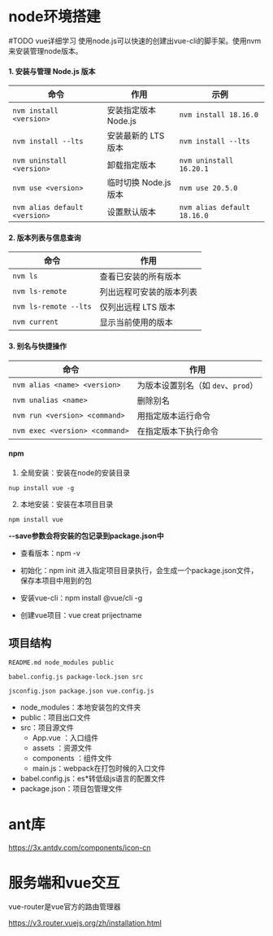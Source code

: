 # node环境搭建
#TODO vue详细学习
使用node.js可以快速的创建出vue-cli的脚手架。使用nvm来安装管理node版本。

#### **1. 安装与管理 Node.js 版本**

|命令|作用|示例|
|---|---|---|
|`nvm install <version>`|安装指定版本 Node.js|`nvm install 18.16.0`|
|`nvm install --lts`|安装最新的 LTS 版本|`nvm install --lts`|
|`nvm uninstall <version>`|卸载指定版本|`nvm uninstall 16.20.1`|
|`nvm use <version>`|临时切换 Node.js 版本|`nvm use 20.5.0`|
|`nvm alias default <version>`|设置默认版本|`nvm alias default 18.16.0`|

#### ​**2. 版本列表与信息查询**

|命令|作用|
|---|---|
|`nvm ls`|查看已安装的所有版本|
|`nvm ls-remote`|列出远程可安装的版本列表|
|`nvm ls-remote --lts`|仅列出远程 LTS 版本|
|`nvm current`|显示当前使用的版本|

#### ​**3. 别名与快捷操作**

|命令|作用|
|---|---|
|`nvm alias <name> <version>`|为版本设置别名（如 `dev`、`prod`）|
|`nvm unalias <name>`|删除别名|
|`nvm run <version> <command>`|用指定版本运行命令|
|`nvm exec <version> <command>`|在指定版本下执行命令|
#### npm

1. 全局安装：安装在node的安装目录
```node
nup install vue -g
```
2. 本地安装：安装在本项目目录
```node
npm install vue
```
**--save参数会将安装的包记录到package.json中**

- 查看版本：npm -v
- 初始化：npm init 进入指定项目目录执行，会生成一个package.json文件，保存本项目中用到的包

- 安装vue-cli：npm install @vue/cli -g

- 创建vue项目：vue creat prijectname

## 项目结构

```
README.md node_modules public

babel.config.js package-lock.json src

jsconfig.json package.json vue.config.js
```

- node_modules：本地安装包的文件夹
- public：项目出口文件
- src：项目源文件
    - App.vue ：入口组件
    - assets ：资源文件
    - components ：组件文件
    - main.js：webpack在打包时候的入口文件
- babel.config.js：es\*转低级js语言的配置文件
- package.json：项目包管理文件

# ant库

https://3x.antdv.com/components/icon-cn

# 服务端和vue交互

vue-router是vue官方的路由管理器

https://v3.router.vuejs.org/zh/installation.html